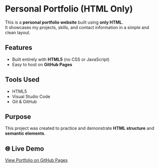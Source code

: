 # Personal Portfolio (HTML Only)

This is a **personal portfolio website** built using **only HTML**.  
It showcases my projects, skills, and contact information in a simple and clean layout.

## Features

- Built entirely with **HTML5** (no CSS or JavaScript)
- Easy to host on **GitHub Pages**

## Tools Used

- HTML5
- Visual Studio Code
- Git & GitHub

## Purpose

This project was created to practice and demonstrate **HTML structure** and **semantic elements**.

## 🌐 Live Demo

[View Portfolio on GitHub Pages](https://amressam101.github.io/Personal_Portfolio/)
